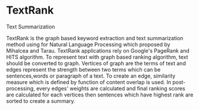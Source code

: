 # TextRank
Text Summarization


TextRank is the graph based keyword extraction and text summarization method using for Natural Language Processing which proposed by Mihalcea and Tarau. TextRank applications rely on Google's PageRank and HITS algorithm. To represent text with graph based ranking algorithm, text should be converted to graph. Vertices of graph are the terms of text and edges represent the strength between two terms which can be sentences,words or paragraph of a text. To create an edge, similarity measure which is defined by function of content overlap is used. In post-processing, every edges' weights are calculated and final ranking scores are calculated for each vertices then sentences which have highest rank are sorted to create a summary.


